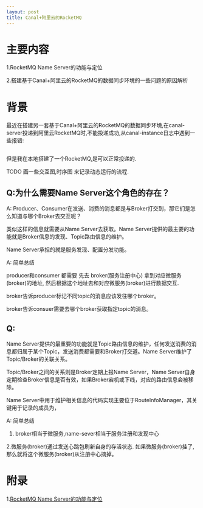 ```yaml
---
layout: post
title: Canal+阿里云的RocketMQ
---
```


# 主要内容
1.RocketMQ Name Server的功能与定位

2.搭建基于Canal+阿里云的RocketMQ的数据同步环境的一些问题的原因解析

# 背景

最近在搭建另一套基于Canal+阿里云的RocketMQ的数据同步环境,在canal-server投递到阿里云RocketMQ时,不能投递成功,从canal-instance日志中遇到一些报错:
```bash

```

但是我在本地搭建了一个RocketMQ,是可以正常投递的.



TODO 画一些交互图,时序图 来记录动态运行的流程.

## Q:为什么需要Name Server这个角色的存在？

A: Producer、Consumer在发送、消费的消息都是与Broker打交到，那它们是怎么知道与哪个Broker去交互呢？

类似这样的信息就需要从Name Server去获取。Name Server提供的最主要的功能就是Broker信息的发现、Topic路由信息的维护。

Name Server承担的就是服务发现、配置分发功能。

A: 简单总结

producer和consumer 都需要 先去 broker(服务注册中心) 拿到对应微服务(broker)的地址, 然后根据这个地址去和对应微服务(broker)进行数据交互.

broker告诉producer标记不同topic的消息应该发往哪个broker。

broker告诉consuer需要去哪个broker获取指定topic的消息。


## Q:
Name Server提供的最重要的功能就是Topic路由信息的维护，任何发送消费的消息都归属于某个Topic，发送消费都需要和Broker打交道。Name Server维护了Topic/Broker的关联关系。

Topic/Broker之间的关系则是Broker定期上报Name Server，Name Server自身定期检查Broker信息是否有效，如果Broker宕机或下线，对应的路由信息会被移除。

Name Server中用于维护相关信息的代码实现主要位于RouteInfoManager，其关键用于记录的成员为，


A: 简单总结

1. broker相当于微服务,name-sever相当于服务注册和发现中心

2.微服务(broker)通过发送心跳包刷新自身的存活状态. 如果微服务(broker)挂了,那么就将这个微服务(broker)从注册中心摘掉。



# 附录
1.[RocketMQ Name Server的功能与定位](http://soliloquize.org/2018/08/18/RocketMQ-Name-Server%E7%9A%84%E5%8A%9F%E8%83%BD%E4%B8%8E%E5%AE%9A%E4%BD%8D/)